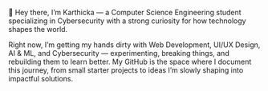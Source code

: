 👋 Hey there, I’m Karthicka — a Computer Science Engineering student specializing in Cybersecurity with a strong curiosity for how technology shapes the world.

Right now, I’m getting my hands dirty with Web Development, UI/UX Design, AI & ML, and Cybersecurity — experimenting, breaking things, and rebuilding them to learn better. My GitHub is the space where I document this journey, from small starter projects to ideas I’m slowly shaping into impactful solutions.
